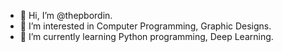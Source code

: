 - 👋 Hi, I’m @thepbordin.
- 👀 I’m interested in Computer Programming, Graphic Designs.
- 🌱 I’m currently learning Python programming, Deep Learning.
